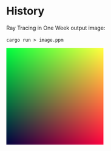 # History

Ray Tracing in One Week output image:

`cargo run > image.ppm` 

![rendered gradient](history_images/RTiOW_output_file.png)

